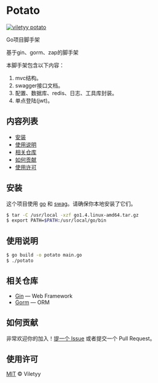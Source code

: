 <!--
 * @Date: 2021-03-21 19:54:57
 * @LastEditors: viletyy
 * @LastEditTime: 2021-04-06 10:36:10
 * @FilePath: /potato/README.md
-->
# Potato

[![viletyy potato](https://img.shields.io/badge/readme%20style-standard-brightgreen.svg?style=flat-square)](https://github.com/viletyy/potato)

Go项目脚手架

基于gin、gorm、zap的脚手架

本脚手架包含以下内容：

1. mvc结构。
2. swagger接口文档。
3. 配置、数据库、redis、日志、工具库封装。
4. 单点登陆(jwt)。

## 内容列表

- [安装](#安装)
- [使用说明](#使用说明)
- [相关仓库](#相关仓库)
- [如何贡献](#如何贡献)
- [使用许可](#使用许可)

## 安装

这个项目使用 [go](https://golang.org/) 和 [swag](https://github.com/swaggo/swag)。请确保你本地安装了它们。

```sh
$ tar -C /usr/local -xzf go1.4.linux-amd64.tar.gz
$ export PATH=$PATH:/usr/local/go/bin
```

## 使用说明

```sh
$ go build -o potato main.go
$ ./potato
```

## 相关仓库

- [Gin](https://github.com/gin-gonic/gin) — Web Framework
- [Gorm](https://github.com/jinzhu/gorm) — ORM

## 如何贡献

非常欢迎你的加入！[提一个 Issue](https://github.com/viletyy/potato/issues/new) 或者提交一个 Pull Request。


## 使用许可

[MIT](LICENSE) © Viletyy
